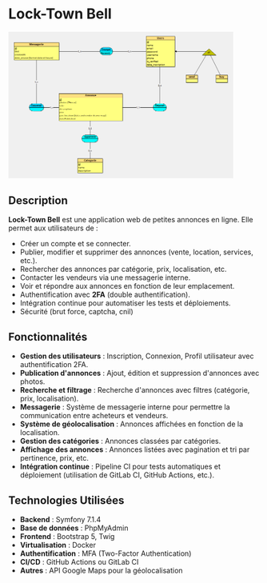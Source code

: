 # Lock-Town Bell

<img src="Locktown%20Bell/mcd.png" alt="Texte alternatif" width="450">

## Description

**Lock-Town Bell** est une application web de petites annonces en ligne. Elle permet aux utilisateurs de :
- Créer un compte et se connecter.
- Publier, modifier et supprimer des annonces (vente, location, services, etc.).
- Rechercher des annonces par catégorie, prix, localisation, etc.
- Contacter les vendeurs via une messagerie interne.
- Voir et répondre aux annonces en fonction de leur emplacement.
- Authentification avec **2FA** (double authentification).
- Intégration continue pour automatiser les tests et déploiements.
- Sécurité (brut force, captcha, cnil)

## Fonctionnalités

- **Gestion des utilisateurs** : Inscription, Connexion, Profil utilisateur avec authentification 2FA.
- **Publication d'annonces** : Ajout, édition et suppression d'annonces avec photos.
- **Recherche et filtrage** : Recherche d'annonces avec filtres (catégorie, prix, localisation).
- **Messagerie** : Système de messagerie interne pour permettre la communication entre acheteurs et vendeurs.
- **Système de géolocalisation** : Annonces affichées en fonction de la localisation.
- **Gestion des catégories** : Annonces classées par catégories.
- **Affichage des annonces** : Annonces listées avec pagination et tri par pertinence, prix, etc.
- **Intégration continue** : Pipeline CI pour tests automatiques et déploiement (utilisation de GitLab CI, GitHub Actions, etc.).

## Technologies Utilisées

- **Backend** : Symfony 7.1.4
- **Base de données** : PhpMyAdmin
- **Frontend** : Bootstrap 5, Twig
- **Virtualisation** : Docker
- **Authentification** : MFA (Two-Factor Authentication)
- **CI/CD** : GitHub Actions ou GitLab CI
- **Autres** : API Google Maps pour la géolocalisation
